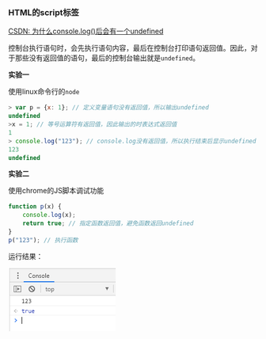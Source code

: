 ### HTML的script标签
[CSDN: 为什么console.log()后会有一个undefined](https://blog.csdn.net/qiansuike/article/details/90765903)

控制台执行语句时，会先执行语句内容，最后在控制台打印语句返回值。因此，对于那些没有返回值的语句，最后的控制台输出就是`undefined`。

**实验一**

使用linux命令行的`node`

```js
> var p = {x: 1}; // 定义变量语句没有返回值，所以输出undefined
undefined
>x = 1; // 等号运算符有返回值，因此输出的时表达式返回值
1
> console.log("123"); // console.log没有返回值，所以执行结束后显示undefined
123
undefined
```

**实验二**

使用chrome的JS脚本调试功能

```js
function p(x) {
    console.log(x);
    return true; // 指定函数返回值，避免函数返回undefined
}
p("123"); // 执行函数
```

运行结果：

![](/assets/front002_01.PNG)